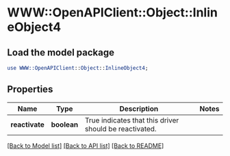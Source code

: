 # WWW::OpenAPIClient::Object::InlineObject4

## Load the model package
```perl
use WWW::OpenAPIClient::Object::InlineObject4;
```

## Properties
Name | Type | Description | Notes
------------ | ------------- | ------------- | -------------
**reactivate** | **boolean** | True indicates that this driver should be reactivated. | 

[[Back to Model list]](../README.md#documentation-for-models) [[Back to API list]](../README.md#documentation-for-api-endpoints) [[Back to README]](../README.md)


